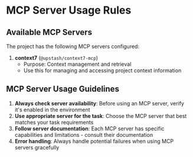 # MCP Server Usage Rules

## Available MCP Servers

The project has the following MCP servers configured:

1. **context7** (`@upstash/context7-mcp`)
   - Purpose: Context management and retrieval
   - Use this for managing and accessing project context information

## MCP Server Usage Guidelines

1. **Always check server availability**: Before using an MCP server, verify it's
   enabled in the environment
2. **Use appropriate server for the task**: Choose the MCP server that best
   matches your task requirements
3. **Follow server documentation**: Each MCP server has specific capabilities
   and limitations - consult their documentation
4. **Error handling**: Always handle potential failures when using MCP servers
   gracefully

